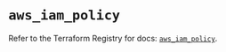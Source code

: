# `aws_iam_policy`

Refer to the Terraform Registry for docs: [`aws_iam_policy`](https://registry.terraform.io/providers/hashicorp/aws/6.6.0/docs/resources/iam_policy).
